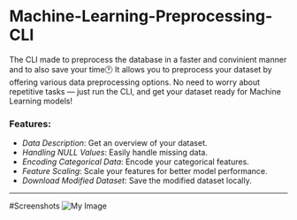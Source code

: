 # Machine-Learning-Preprocessing-CLI
The CLI made to preprocess the database in a faster and convinient manner and to also save your time🕐 It allows you to preprocess your dataset by offering various
data preprocessing options. No need to worry about repetitive tasks — just run the CLI, and get your dataset ready for Machine Learning models!

### Features:
- *Data Description*: Get an overview of your dataset.
- *Handling NULL Values*: Easily handle missing data.
- *Encoding Categorical Data*: Encode your categorical features.
- *Feature Scaling*: Scale your features for better model performance.
- *Download Modified Dataset*: Save the modified dataset locally.

---

#Screenshots 
![My Image](image.jpg)




